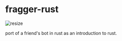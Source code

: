# fragger-rust
![resize](https://github.com/Chloramine/fragger-rust/assets/40995784/7503ce78-fee3-4434-90d4-4ccb92751f4d)


port of a friend's bot in rust as an introduction to rust.

